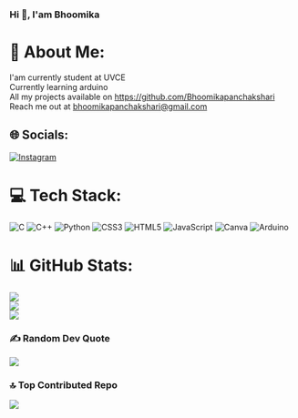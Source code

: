 ### Hi 👋, I'am Bhoomika
# 💫 About Me:
I'am currently student at UVCE<br>Currently learning arduino<br>All my projects available on https://github.com/Bhoomikapanchakshari<br>Reach me out at bhoomikapanchakshari@gmail.com


## 🌐 Socials:
[![Instagram](https://img.shields.io/badge/Instagram-%23E4405F.svg?logo=Instagram&logoColor=white)](https://instagram.com/____bhoomika__12) 

# 💻 Tech Stack:
![C](https://img.shields.io/badge/c-%2300599C.svg?style=for-the-badge&logo=c&logoColor=white) ![C++](https://img.shields.io/badge/c++-%2300599C.svg?style=for-the-badge&logo=c%2B%2B&logoColor=white) ![Python](https://img.shields.io/badge/python-3670A0?style=for-the-badge&logo=python&logoColor=ffdd54) ![CSS3](https://img.shields.io/badge/css3-%231572B6.svg?style=for-the-badge&logo=css3&logoColor=white) ![HTML5](https://img.shields.io/badge/html5-%23E34F26.svg?style=for-the-badge&logo=html5&logoColor=white) ![JavaScript](https://img.shields.io/badge/javascript-%23323330.svg?style=for-the-badge&logo=javascript&logoColor=%23F7DF1E) ![Canva](https://img.shields.io/badge/Canva-%2300C4CC.svg?style=for-the-badge&logo=Canva&logoColor=white) ![Arduino](https://img.shields.io/badge/-Arduino-00979D?style=for-the-badge&logo=Arduino&logoColor=white)
# 📊 GitHub Stats:
![](https://github-readme-stats.vercel.app/api?username=Bhoomikapanchakshari&theme=dark&hide_border=false&include_all_commits=false&count_private=false)<br/>
![](https://github-readme-streak-stats.herokuapp.com/?user=Bhoomikapanchakshari&theme=dark&hide_border=false)<br/>
![](https://github-readme-stats.vercel.app/api/top-langs/?username=Bhoomikapanchakshari&theme=dark&hide_border=false&include_all_commits=false&count_private=false&layout=compact)

### ✍️ Random Dev Quote
![](https://quotes-github-readme.vercel.app/api?type=horizontal&theme=radical)

### 🔝 Top Contributed Repo
![](https://github-contributor-stats.vercel.app/api?username=Bhoomikapanchakshari&limit=5&theme=dark&combine_all_yearly_contributions=true)

<!-- Proudly created with GPRM ( https://gprm.itsvg.in ) -->
